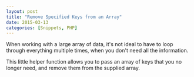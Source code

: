 ```yaml
---
layout: post
title: "Remove Specified Keys from an Array"
date: 2015-03-13
categories: [Snippets, PHP]
---
```


When working with a large array of data, it's not ideal to have to loop through everything multiple times, when you don't need all the information.

This little helper function allows you to pass an array of keys that you no longer need, and remove them from the supplied array.

<script src="https://gist.github.com/kjbrum/a92ebd2d4fc3fded6bc2.js"></script>
